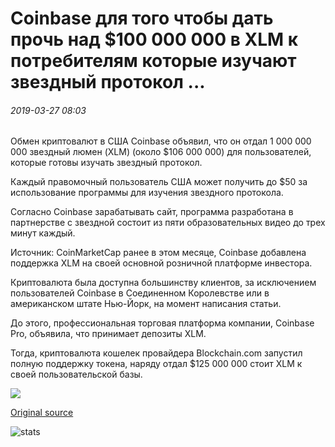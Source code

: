 # Coinbase для того чтобы дать прочь над $100 000 000 в XLM к потребителям которые изучают звездный протокол ...

###### 2019-03-27 08:03

Обмен криптовалют в США Coinbase объявил, что он отдал 1 000 000 000 звездный люмен (XLM) (около $106 000 000) для пользователей, которые готовы изучать звездный протокол.

Каждый правомочный пользователь США может получить до $50 за использование программы для изучения звездного протокола.

Согласно Coinbase зарабатывать сайт, программа разработана в партнерстве с звездной состоит из пяти образовательных видео до трех минут каждый.

Источник: CoinMarketCap ранее в этом месяце, Coinbase добавлена поддержка XLM на своей основной розничной платформе инвестора.

Криптовалюта была доступна большинству клиентов, за исключением пользователей Coinbase в Соединенном Королевстве или в американском штате Нью-Йорк, на момент написания статьи.

До этого, профессиональная торговая платформа компании, Coinbase Pro, объявила, что принимает депозиты XLM.

Тогда, криптовалюта кошелек провайдера Blockchain.com запустил полную поддержку токена, наряду отдал $125 000 000 стоит XLM к своей пользовательской базы.

![](https://s3.cointelegraph.com/storage/uploads/view/394baff279edd719b901da66d484f6e2.png)

[Original source](https://cointelegraph.com/news/coinbase-to-give-away-over-100-million-in-xlm-to-users-who-study-stellar-protocol)

![stats](https://c.statcounter.com/11760860/0/a89fa40b/1/ "stats")
